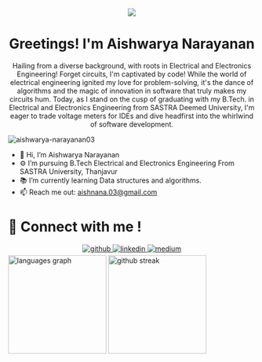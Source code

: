 ###
<!-- <h1 align="center">Greetings! I'm Aishwarya Narayanan</h1> -->
<div align="center">
<img src="https://user-images.githubusercontent.com/42115530/92640221-9728ca00-f2fa-11ea-8994-c72b26e937de.gif" align="center"/>
</div>
<h1 align="center">Greetings! I'm Aishwarya Narayanan</h1>
<p align="center">Hailing from a diverse background, with roots in Electrical and Electronics Engineering! Forget circuits, I'm captivated by code! While the world of electrical engineering ignited my love for problem-solving, it's the dance of algorithms and the magic of innovation in software that truly makes my circuits hum. Today, as I stand on the cusp of graduating with my B.Tech. in Electrical and Electronics Engineering from SASTRA Deemed University, I'm eager to trade voltage meters for IDEs and dive headfirst into the whirlwind of software development.</p>

<p align="left"> <img src="https://komarev.com/ghpvc/?username=Aishwarya-Narayanan03" alt="aishwarya-narayanan03" /> </p>










- 👋 Hi, I’m Aishwarya Narayanan
- ⚙️ I’m pursuing B.Tech Electrical and Electronics Engineering From SASTRA University, Thanjavur 
- 📚 I’m currently learning Data structures and algorithms.
- 📫 Reach me out: aishnana.03@gmail.com



# 💬 Connect with me !
<div align="center">
<a href="https://github.com/Aishwarya-Naryanan03" target="_blank">
<img src=https://img.shields.io/badge/github-%2324292e.svg?&style=for-the-badge&logo=github&logoColor=white alt=github style="margin-bottom: 5px;" />
</a>
<a href="https://www.linkedin.com/in/aishwarya-narayananan/" target="_blank">
<img src=https://img.shields.io/badge/linkedin-%231E77B5.svg?&style=for-the-badge&logo=linkedin&logoColor=white alt=linkedin style="margin-bottom: 5px;" />
</a>
<a href="https://medium.com/@aishwarya_narayanan" target="_blank">
<img src=https://img.shields.io/badge/medium-%23292929.svg?&style=for-the-badge&logo=medium&logoColor=white alt=medium style="margin-bottom: 5px;" />
</a>  
</div>  












<div>
  <img src="https://github-readme-stats.vercel.app/api/top-langs?username=Aishwarya-Narayanan03&locale=en&hide_title=false&layout=compact&card_width=320&langs_count=5&theme=algolia&hide_border=false" height="200" alt="languages graph"  />
   <img src="https://github-readme-streak-stats.herokuapp.com/?user=Aishwarya-Narayanan03&theme=algolia" height="200" alt="github streak"  />
</div>







<!---
Aishwarya-Narayanan03/Aishwarya-Narayanan03 is a ✨ special ✨ repository because its `README.md` (this file) appears on your GitHub profile.
You can click the Preview link to take a look at your changes.
--->
